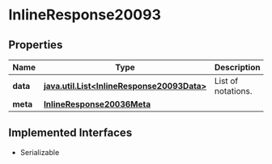 

# InlineResponse20093


## Properties

Name | Type | Description | Notes
------------ | ------------- | ------------- | -------------
**data** | [**java.util.List&lt;InlineResponse20093Data&gt;**](InlineResponse20093Data.md) | List of notations. |  [optional]
**meta** | [**InlineResponse20036Meta**](InlineResponse20036Meta.md) |  |  [optional]


## Implemented Interfaces

* Serializable


